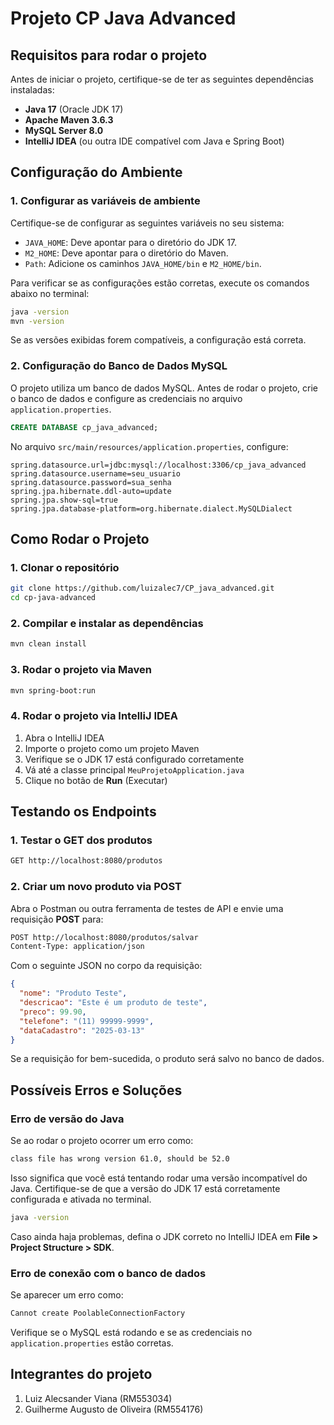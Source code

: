 # Projeto CP Java Advanced

## Requisitos para rodar o projeto

Antes de iniciar o projeto, certifique-se de ter as seguintes dependências instaladas:

- **Java 17** (Oracle JDK 17)
- **Apache Maven 3.6.3**
- **MySQL Server 8.0**
- **IntelliJ IDEA** (ou outra IDE compatível com Java e Spring Boot)

## Configuração do Ambiente

### 1. Configurar as variáveis de ambiente

Certifique-se de configurar as seguintes variáveis no seu sistema:

- `JAVA_HOME`: Deve apontar para o diretório do JDK 17.
- `M2_HOME`: Deve apontar para o diretório do Maven.
- `Path`: Adicione os caminhos `JAVA_HOME/bin` e `M2_HOME/bin`.

Para verificar se as configurações estão corretas, execute os comandos abaixo no terminal:

```sh
java -version
mvn -version
```

Se as versões exibidas forem compatíveis, a configuração está correta.

### 2. Configuração do Banco de Dados MySQL

O projeto utiliza um banco de dados MySQL. Antes de rodar o projeto, crie o banco de dados e configure as credenciais no arquivo `application.properties`.

```sql
CREATE DATABASE cp_java_advanced;
```

No arquivo `src/main/resources/application.properties`, configure:

```properties
spring.datasource.url=jdbc:mysql://localhost:3306/cp_java_advanced
spring.datasource.username=seu_usuario
spring.datasource.password=sua_senha
spring.jpa.hibernate.ddl-auto=update
spring.jpa.show-sql=true
spring.jpa.database-platform=org.hibernate.dialect.MySQLDialect
```

## Como Rodar o Projeto

### 1. Clonar o repositório

```sh
git clone https://github.com/luizalec7/CP_java_advanced.git
cd cp-java-advanced
```

### 2. Compilar e instalar as dependências

```sh
mvn clean install
```

### 3. Rodar o projeto via Maven

```sh
mvn spring-boot:run
```

### 4. Rodar o projeto via IntelliJ IDEA

1. Abra o IntelliJ IDEA
2. Importe o projeto como um projeto Maven
3. Verifique se o JDK 17 está configurado corretamente
4. Vá até a classe principal `MeuProjetoApplication.java`
5. Clique no botão de **Run** (Executar)

## Testando os Endpoints

### 1. Testar o GET dos produtos

```sh
GET http://localhost:8080/produtos
```

### 2. Criar um novo produto via POST

Abra o Postman ou outra ferramenta de testes de API e envie uma requisição **POST** para:

```sh
POST http://localhost:8080/produtos/salvar
Content-Type: application/json
```

Com o seguinte JSON no corpo da requisição:

```json
{
  "nome": "Produto Teste",
  "descricao": "Este é um produto de teste",
  "preco": 99.90,
  "telefone": "(11) 99999-9999",
  "dataCadastro": "2025-03-13"
}
```

Se a requisição for bem-sucedida, o produto será salvo no banco de dados.

## Possíveis Erros e Soluções

### Erro de versão do Java

Se ao rodar o projeto ocorrer um erro como:

```sh
class file has wrong version 61.0, should be 52.0
```

Isso significa que você está tentando rodar uma versão incompatível do Java. Certifique-se de que a versão do JDK 17 está corretamente configurada e ativada no terminal.

```sh
java -version
```

Caso ainda haja problemas, defina o JDK correto no IntelliJ IDEA em **File > Project Structure > SDK**.

### Erro de conexão com o banco de dados

Se aparecer um erro como:

```sh
Cannot create PoolableConnectionFactory
```

Verifique se o MySQL está rodando e se as credenciais no `application.properties` estão corretas.

## Integrantes do projeto

1. Luiz Alecsander Viana (RM553034)
2. Guilherme Augusto de Oliveira (RM554176)

